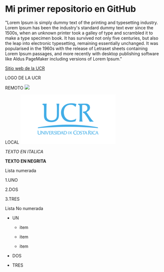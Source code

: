 # Mi primer repositorio en GitHub

"Lorem Ipsum is simply dummy text of the printing and typesetting industry. Lorem Ipsum has been the industry's standard dummy text ever since the 1500s, when an unknown printer took a galley of type and scrambled it to make a type specimen book. It has survived not only five centuries, but also the leap into electronic typesetting, remaining essentially unchanged. It was popularised in the 1960s with the release of Letraset sheets containing Lorem Ipsum passages, and more recently with desktop publishing software like Aldus PageMaker including versions of Lorem Ipsum."

[Sitio web de la UCR](https://www.ucr.ac.cr/)

LOGO DE LA UCR

REMOTO
![](https://odi.ucr.ac.cr/plantillas/ucr_4/imagenes/firma-ucr-ico.png)

LOCAL
![](LOGOUCR.png)


*TEXTO EN ITALICA*  

**TEXTO EN NEGRITA**

Lista numerada  

1.UNO  

2.DOS  

3.TRES  


Lista No numerada  

- UN  

    - item  
    
    - item  
    
    - item  
    
- DOS  

- TRES

